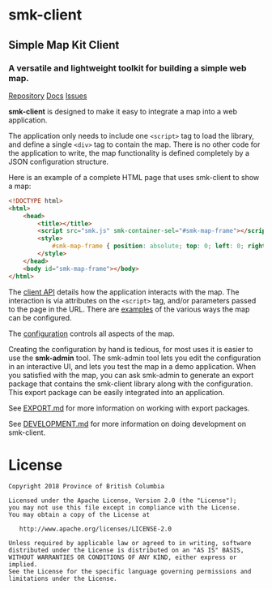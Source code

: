 # smk-client
## Simple Map Kit Client
### A versatile and lightweight toolkit for building a simple web map.

[Repository](https://github.com/bcgov/smk-client)
[Docs](https://bcgov.github.io/smk-client/)
[Issues](https://github.com/bcgov/smk/issues)

**smk-client** is designed to make it easy to integrate a map into a web application.

The application only needs to include one `<script>` tag to load the library, and define a single `<div>` tag to contain the map.
There is no other code for the application to write, the map functionality is defined completely by a JSON configuration structure.

Here is an example of a complete HTML page that uses smk-client to show a map:

```html
<!DOCTYPE html>
<html>
    <head>
        <title></title>
        <script src="smk.js" smk-container-sel="#smk-map-frame"></script>
        <style>
            #smk-map-frame { position: absolute; top: 0; left: 0; right: 0; bottom: 0; margin: 0; padding: 0; }
        </style>
    </head>
    <body id="smk-map-frame"></body>
</html>
```

The [client API](https://bcgov.github.io/smk-client/SMK-Client-API) details how the application interacts with the map. 
The interaction is via attributes on the `<script>` tag, and/or parameters passed to the page in the URL.
There are [examples](https://bcgov.github.io/smk-client/SMK-Client-API-Examples) of the various ways the map can be configured.

The [configuration](https://bcgov.github.io/smk-client/SMK-Client-Configuration) controls all aspects of the map.

Creating the configuration by hand is tedious, for most uses it is easier to use the **smk-admin** tool.
The smk-admin tool lets you edit the configuration in an interactive UI, and lets you test the map in a demo application.
When you satisfied with the map, you can ask smk-admin to generate an export package that contains the smk-client library along with the configuration.
This export package can be easily integrated into an application.

See [EXPORT.md](EXPORT.md) for more information on working with export packages.

See [DEVELOPMENT.md](DEVELOPMENT.md) for more information on doing development on smk-client.

# License
```
Copyright 2018 Province of British Columbia

Licensed under the Apache License, Version 2.0 (the "License");
you may not use this file except in compliance with the License.
You may obtain a copy of the License at

   http://www.apache.org/licenses/LICENSE-2.0

Unless required by applicable law or agreed to in writing, software
distributed under the License is distributed on an "AS IS" BASIS,
WITHOUT WARRANTIES OR CONDITIONS OF ANY KIND, either express or implied.
See the License for the specific language governing permissions and
limitations under the License.
```
